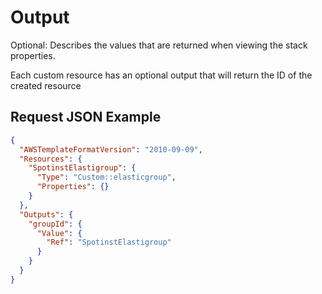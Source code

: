 # Output

Optional: Describes the values that are returned when viewing the stack properties.

Each custom resource has an optional output that will return the ID of the created resource

## Request JSON Example

```json
{
  "AWSTemplateFormatVersion": "2010-09-09",
  "Resources": {
    "SpotinstElastigroup": {
      "Type": "Custom::elasticgroup",
      "Properties": {}
    }
  },
  "Outputs": {
    "groupId": {
      "Value": {
        "Ref": "SpotinstElastigroup"
      }
    }
  }
}
```
